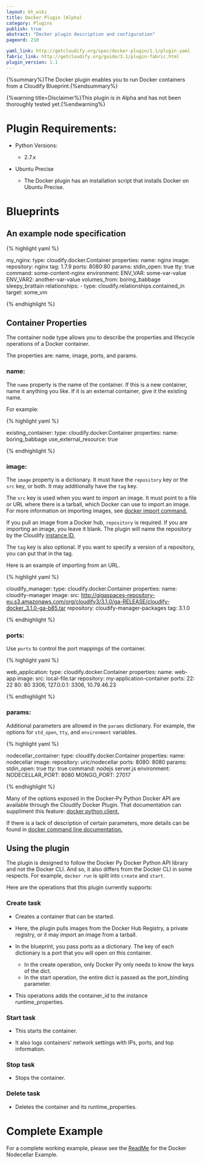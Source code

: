 ```yaml
---
layout: bt_wiki
title: Docker Plugin (Alpha)
category: Plugins
publish: true
abstract: "Docker plugin description and configuration"
pageord: 210

yaml_link: http://getcloudify.org/spec/docker-plugin/1.1/plugin.yaml
fabric_link: http://getcloudify.org/guide/3.1/plugin-fabric.html
plugin_version: 1.1
---
```

{%summary%}The Docker plugin enables you to run Docker containers from a Cloudify Blueprint.{%endsummary%}


{%warning title=Disclaimer%}This plugin is in Alpha and has not been thoroughly tested yet.{%endwarning%}

# Plugin Requirements:

* Python Versions:
  * 2.7.x

* Ubuntu Precise
  * The Docker plugin has an installation script that installs Docker on Ubuntu Precise.

# Blueprints

## An example node specification

{% highlight yaml %}

  my_nginx:
    type: cloudify.docker.Container
    properties:
      name: nginx
      image:
        repository: nginx
        tag: 1.7.9
      ports:
        8080:80
      params:
        stdin_open: true
        tty: true
        command: some-content-nginx
        environment:
          ENV_VAR: some-var-value
          ENV_VAR2: another-var-value
        volumes_from:
          boring_babbage
          sleepy_brattain
    relationships:
      - type: cloudify.relationships.contained_in
        target: some_vm

{% endhighlight %}

## Container Properties

The container node type allows you to describe the properties and lifecycle operations of a Docker container.

The properties are: name, image, ports, and params.

### name:

The `name` property is the name of the container. If this is a new container, name it anything you like. If it is an external container, give it the existing name.

For example:

{% highlight yaml %}

  existing_container:
    type: cloudify.docker.Container
    properties:
      name: boring_babbage
      use_external_resource: true

{% endhighlight %}

### image:

The `image` property is a dictionary. It must have the `repository` key or the `src` key, or both. It may additionally have the `tag` key.

The `src` key is used when you want to import an image. It must point to a file or URL where there is a tarball, which Docker can use to import an image. For more information on importing images, see [docker import command.](https://docs.docker.com/reference/commandline/cli/#import)

If you pull an image from a Docker hub, `repository` is required. If you are importing an image, you leave it blank. The plugin will name the 
repository by the Cloudify [instance ID.](http://getcloudify.org/guide/3.1/reference-terminology.html#node-instance)

The `tag` key is also optional. If you want to specify a version of a repository, you can put that in the tag.

Here is an example of importing from an URL.

{% highlight yaml %}

  cloudify_manager:
    type: cloudify.docker.Container
    properties:
      name: cloudify-manager
      image:
        src: http://gigaspaces-repository-eu.s3.amazonaws.com/org/cloudify3/3.1.0/ga-RELEASE/cloudify-docker_3.1.0-ga-b85.tar
        repository: cloudify-manager-packages
        tag: 3.1.0

{% endhighlight %}


### ports:

Use `ports` to control the port mappings of the container.

{% highlight yaml %}

  web_application:
    type: cloudify.docker.Container
    properties:
      name: web-app
      image:
        src: local-file.tar
        repository: my-application-container
      ports:
        22: 22
        80: 80
        3306, 127.0.0.1: 3306, 10.79.46.23

{% endhighlight %}


### params:

Additional parameters are allowed in the `params` dictionary. For example, the options for `std_open`, `tty`, and `environment` variables.

{% highlight yaml %}

  nodecellar_container:
    type: cloudify.docker.Container
    properties:
      name: nodecellar
      image:
        repository: uric/nodecellar
      ports:
        8080: 8080
      params:
        stdin_open: true
        tty: true
        command: nodejs server.js
        environment:
          NODECELLAR_PORT: 8080
          MONGO_PORT: 27017

{% endhighlight %}

Many of the options exposed in the Docker-Py Python Docker API are available through the Cloudify Docker Plugin. That documentation can suppliment this feature:
[docker python client.](https://github.com/docker/docker-py)

If there is a lack of description of certain parameters,
more details can be found in
[docker command line documentation.](https://docs.docker.com/reference/commandline/cli/)


## Using the plugin

The plugin is designed to follow the Docker Py Docker Python API library and not the Docker CLI. And so, it also differs from the Docker CLI in some respects. For example, `docker run` is split into `create` and `start`.

Here are the operations that this plugin currently supports:

### Create task

* Creates a container that can be started.

* Here, the plugin pulls images from the Docker Hub Registry, a private registry, or it may import an image from a tarball.

* In the blueprint, you pass ports as a dictionary. The key of each dictionary is a port that you will open on this container.
  * In the create operation, only Docker Py only needs to know the keys of the dict.
  * In the start operation, the entire dict is passed as the port_binding parameter.

* This operations adds the container_id to the instance runtime_properties.


### Start task

* This starts the container.

* It also logs containers' network settings with IPs, ports, and top information.


### Stop task

* Stops the container.


### Delete task

* Deletes the container and its runtime_properties.

# Complete Example

For a complete working example, please see the [ReadMe](https://github.com/cloudify-cosmo/cloudify-nodecellar-docker-example/tree/{{site.latest_cloudify_version}}) for the Docker Nodecellar Example.
